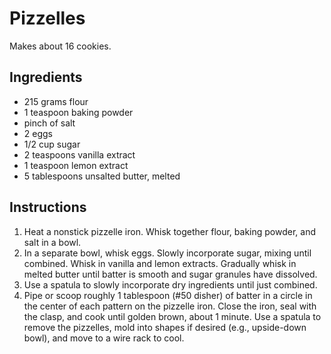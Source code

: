 # Pizzelles

Makes about 16 cookies.

## Ingredients

- 215 grams flour
- 1 teaspoon baking powder
- pinch of salt
- 2 eggs
- 1/2 cup sugar
- 2 teaspoons vanilla extract
- 1 teaspoon lemon extract
- 5 tablespoons unsalted butter, melted

## Instructions

1. Heat a nonstick pizzelle iron. Whisk together flour, baking powder, and salt in a bowl.
2. In a separate bowl, whisk eggs. Slowly incorporate sugar, mixing until combined. Whisk in vanilla and lemon extracts. Gradually whisk in melted butter until batter is smooth and sugar granules have dissolved.
3. Use a spatula to slowly incorporate dry ingredients until just combined.
4. Pipe or scoop roughly 1 tablespoon (#50 disher) of batter in a circle in the center of each pattern on the pizzelle iron. Close the iron, seal with the clasp, and cook until golden brown, about 1 minute. Use a spatula to remove the pizzelles, mold into shapes if desired (e.g., upside-down bowl), and move to a wire rack to cool.
